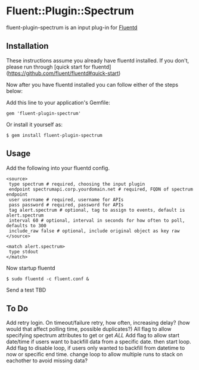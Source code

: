 # Fluent::Plugin::Spectrum

fluent-plugin-spectrum is an input plug-in for [Fluentd](http://fluentd.org)

## Installation

These instructions assume you already have fluentd installed. 
If you don't, please run through [quick start for fluentd] (https://github.com/fluent/fluentd#quick-start)

Now after you have fluentd installed you can follow either of the steps below:

Add this line to your application's Gemfile:

    gem 'fluent-plugin-spectrum'

Or install it yourself as:

    $ gem install fluent-plugin-spectrum

## Usage
Add the following into your fluentd config.

	<source>
	 type spectrum # required, choosing the input plugin
	 endpoint spectrumapi.corp.yourdomain.net # required, FQDN of spectrum endpoint
	 user username # required, username for APIs
	 pass password # required, password for APIs
	 tag alert.spectrum # optional, tag to assign to events, default is alert.spectrum
	 interval 60 # optional, interval in seconds for how often to poll, defaults to 300
	 include_raw false # optional, include original object as key raw
	</source>

	<match alert.spectrum>
	 type stdout
	</match>

Now startup fluentd

    $ sudo fluentd -c fluent.conf &

Send a test 
    TBD

## To Do
Add retry login. On timeout/failure retry, how often, increasing delay? (how would that affect polling time, possible duplicates?)
All flag to allow specifying spectrum attributes to get or get _ALL_
Add flag to allow start date/time if users want to backfill data from a specific date. then start loop. 
Add flag to disable loop, if users only wanted to backfill from datetime to now or specific end time. 
change loop to allow multiple runs to stack on eachother to avoid missing data?
